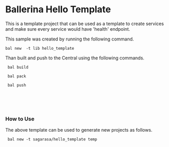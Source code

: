 

# Ballerina Hello Template  

This is a template project that can be used as a template to create services and make sure every service would have 'health' endpoint. 

This sample was created by running the following command. 

```
bal new  -t lib hello_template

``` 

Than built and push to the Central using the following commands.

```
 bal build 

 bal pack
 
 bal push

``` 

</br>
</br>
</br>

### How to Use 

The above template can be used to generate new projects as follows. 

```
 bal new -t sagarasa/hello_template temp

``` 




